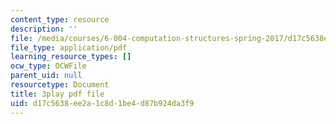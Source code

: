 ```yaml
---
content_type: resource
description: ''
file: /media/courses/6-004-computation-structures-spring-2017/d17c5638ee2a1c8d1be4d87b924da3f9_jsJ0nR38zvo.pdf
file_type: application/pdf
learning_resource_types: []
ocw_type: OCWFile
parent_uid: null
resourcetype: Document
title: 3play pdf file
uid: d17c5638-ee2a-1c8d-1be4-d87b924da3f9
---
```

